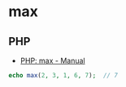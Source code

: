 # max

## PHP

- [PHP: max - Manual](https://www.php.net/manual/ja/function.max.php)

~~~php
echo max(2, 3, 1, 6, 7);  // 7
~~~
